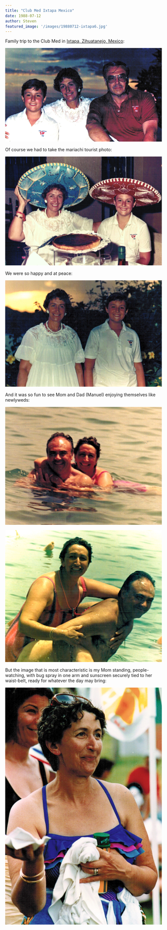 ```yaml
---
title: "Club Med Ixtapa Mexico"
date: 1988-07-12
author: Steven
featured_image: '/images/19880712-ixtapa6.jpg'
---
```


Family trip to the Club Med in [Ixtapa, Zihuatanejo, Mexico](http://en.wikipedia.org/wiki/Ixtapa):

![](/images/19880712-ixtapa3.jpg)

Of course we had to take the mariachi tourist photo:

![](/images/19880712-ixtapa2.jpg)

We were so happy and at peace:

![](/images/19880712-ixtapa4.jpg)

And it was so fun to see Mom and Dad (Manuel) enjoying themselves like newlyweds:

![](/images/19880712-ixtapa6.jpg)

![](/images/19880712-ixtapa7.jpg)

But the image that is most characteristic is my Mom standing, people-watching, with bug spray in one arm and sunscreen securely tied to her waist-belt, ready for whatever the day may bring:

![](/images/19880712-ixtapa1.jpg)

